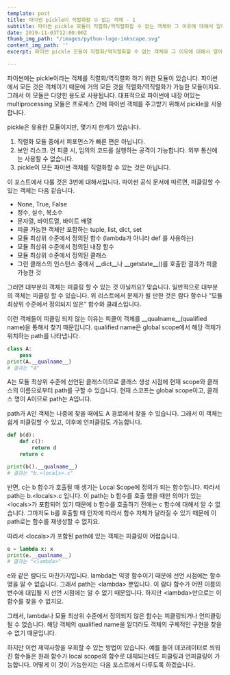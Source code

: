 ```yaml
---
template: post
title: 파이썬 pickle이 직렬화할 수 없는 객체 - 1
subtitle: 파이썬 pickle 모듈이 직렬화/역직렬화할 수 없는 객체와 그 이유에 대해서 알아봅니다.
date: 2019-11-03T12:00:00Z
thumb_img_path: "/images/python-logo-inkscape.svg"
content_img_path: ''
excerpt: 파이썬 pickle 모듈이 직렬화/역직렬화할 수 없는 객체와 그 이유에 대해서 알아봅니다.

---
```


파이썬에는 pickle이라는 객체를 직렬화/역직렬화 하기 위한 모듈이 있습니다. 파이썬에서 모든 것은 객체이기 때문에 거의 모든 것을 직렬화/역직렬화가 가능한 모듈이지요. 그래서 이 모듈은 다양한 용도로  사용됩니다.  대표적으로 파이썬에 내장 어있는 multiprocessing 모듈은 프로세스 간에 파이썬 객체를 주고받기 위해서 pickle을 사용합니다. 

 pickle은 유용한 모듈이지만,  몇가지 한계가 있습니다.

1. 직렬화 모듈 중에서 퍼포먼스가 빠른 편은 아닙니다.
2. 보안 리스크. 언 피클 시, 임의의 코드를 실행하는 공격이 가능합니다. 외부 통신에는 사용할 수 없습니다.
3. pickle이 모든 파이썬 객체를 직렬화할 수 있는 것은 아닙니다. 

이 포스트에서 다룰 것은 3번에 대해서입니다.  파이썬 공식 문서에 따르면, 피클링할 수 있는 객체는 다음 같습니다.

* None, True, False
* 정수, 실수, 복소수
* 문자열, 바이트열, 바이트 배열
* 피클 가능한 객체만 포함하는 tuple, list, dict, set
* 모듈 최상위 수준에서 정의된 함수 (lambda가 아니라 def 를 사용하는)
* 모듈 최상위 수준에서 정의된 내장 함수
* 모듈 최상위 수준에서 정의된 클래스
* 그런 클래스의 인스턴스 중에서 \_\_dict\_\_나 \_\_getstate\_\_()를 호출한 결과가 피클 가능한 것

 그러면 대부분의 객체는 피클링 할 수 있는 것 아닐까요? 맞습니다. 일반적으로  대부분의 객체는 피클링 할 수 있습니다. 위 리스트에서 문제가 될 만한 것은 람다 함수나 “모듈 최상위 수준에서 정의되지 않은” 함수와 클래스입니다.

이런 객체들이 피클링 되지 않는 이유는 피클이 객체를  \_\_qualname\_\_(qualified name)을 통해서 찾기 때문입니다.  qualified name은 global scope에서 해당 객체가 위치하는 path를 나타냅니다.  

```python
class A:
	pass
print(A.__qualname__)
# 결과는 "A"
```
 A는 모듈 최상위 수준에 선언된 클래스이므로 클래스 생성 시점에 현재 scope와 클래스의 이름으로부터 path를 구할 수 있습니다. 현재 스코프는 global scope이고,  클래스 명이 A이므로 path는 A입니다.

 path가 A인 객체는 나중에 찾을 때에도 A 경로에서 찾을 수 있습니다. 그래서 이 객체는 쉽게 피클링할 수 있고, 이후에 언피클링도 가능합니다.

```python
def b(d):
	def c():
		return d
	return c

print(b().__qualname__)
# 결과는 "b.<locals>.c"
```

 반면, c는 b 함수가 호출될 때 생기는 Local Scope에 정의가 되는 함수입니다. 따라서 path는 b.\<locals\>.c 입니다. 이 path는 b 함수를 호출 했을 때만 의미가 있는 \<locals\>가 포함되어 있기 때문에 b 함수를 호출하기 전에는 c 함수에 대해서 알 수 없습니다. 그마저도 b를 호출할 때 인자에 따라서 함수 자체가 달라질 수 있기 때문에 이 path로는 함수를 재생성할 수 없지요. 

 따라서 \<locals\>가 포함된 path에 있는 객체는 피클링이 어렵습니다.

```python
e = lambda x: x
print(e.__qualname__)
# 결과는 "<lambda>"
```

 e와 같은 람다도 마찬가지입니다. lambda는 익명 함수이기 때문에 선언 시점에는 함수명을 알 수 없습니다. 그래서 path는 \<lambda\> 뿐입니다. 이 람다 함수가 어떤 이름의 변수에 대입될 지 선언 시점에는 알 수 없기 때문입니다. 하지만 \<lambda\>만으로는 이 함수를 찾을 수 없지요.

 그래서, lambda나 모듈 최상위 수준에서 정의되지 않은 함수는 피클링되거나 언피클링 될 수 없습니다. 해당 객체의 qualified name을 알더라도 객체의 구체적인 구현을 찾을 수 없기 때문입니다.

 하지만 이런 제약사항을 우회할 수 있는 방법이 있습니다. 예를 들어 데코레이터로 씌워진 함수들은 원래 함수가 local scope의 함수로 대체되는데도 피클링과 언피클링이 가능합니다. 어떻게 이 것이 가능한지는 다음 포스트에서 다루도록 하겠습니다.

